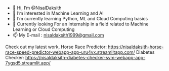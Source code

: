 - 👋 Hi, I’m @NisalDaksith
- 👀 I’m interested in Machine Learning and AI
- 🌱 I’m currently learning Python, ML and Cloud Computing basics
- 💞️ Currently looking For an Internship in a field related to Machine Learning or Cloud Computing
- 📫 My E-mail : nisaldaksith1999@gmail.com

Check out my latest work,
Horse Race Predictor: https://nisaldaksith-horse-race-speed-predictor-webapp-app-uru4vx.streamlitapp.com/
Diabetes Checker: https://nisaldaksith-diabetes-checker-svm-webapp-app-7ygsd5.streamlit.app/  

<!---
NisalDaksith/NisalDaksith is a ✨ special ✨ repository because its `README.md` (this file) appears on your GitHub profile.
You can click the Preview link to take a look at your changes.
--->
